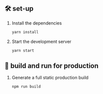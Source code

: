 ## 🛠 set-up

1. Install the dependencies

   ```sh
   yarn install
   ```

2. Start the development server

   ```sh
   yarn start
   ```

## 🚀 build and run for production

1. Generate a full static production build

   ```sh
   npm run build
   ```